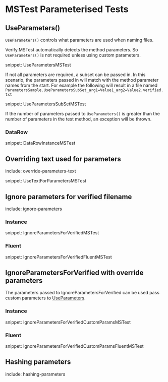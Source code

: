# MSTest Parameterised Tests


## UseParameters()

`UseParameters()` controls what parameters are used when naming files.

Verify.MSTest automatically detects the method parameters. So `UseParameters()` is not required unless using custom parameters.

snippet: UseParametersMSTest

If not all parameters are required, a subset can be passed in. In this scenario, the parameters passed in will match with the method parameter names from the start. For example the following will result in a file named `ParametersSample.UseParametersSubSet_arg1=Value1_arg2=Value2.verified.txt`

snippet: UseParametersSubSetMSTest

If the number of parameters passed to `UseParameters()` is greater than the number of parameters in the test method, an exception will be thrown.


### DataRow

snippet: DataRowInstanceMSTest


## Overriding text used for parameters

include: override-parameters-text


snippet: UseTextForParametersMSTest


## Ignore parameters for verified filename

include: ignore-parameters


### Instance

snippet: IgnoreParametersForVerifiedMSTest


### Fluent

snippet: IgnoreParametersForVerifiedFluentMSTest


## IgnoreParametersForVerified with override parameters

The parameters passed to IgnoreParametersForVerified can be used pass custom parameters to [UseParameters](#UseParameters).


### Instance

snippet: IgnoreParametersForVerifiedCustomParamsMSTest


### Fluent

snippet: IgnoreParametersForVerifiedCustomParamsFluentMSTest


## Hashing parameters

include: hashing-parameters